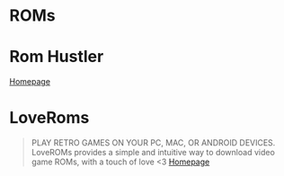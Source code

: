 # ROMs

# Rom Hustler

[Homepage](http://romhustler.net/roms/snes)

# LoveRoms

> PLAY RETRO GAMES ON YOUR PC, MAC, OR ANDROID DEVICES. LoveROMs provides a simple and intuitive way to download video game ROMs, with a touch of love <3 [Homepage](https://www.loveroms.com/roms/nintendo)

